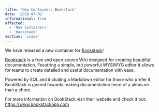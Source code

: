 ```yaml
---
title: 'New Container: Bookstack'
date: '2018-07-02'
informational: true
affected:
  - 'New Containers'
  - 'bookstack'
section: 'issue'
---
```

We have released a new container for [Bookstack](https://github.com/linuxserver/docker-bookstack)!

[Bookstack](https://github.com/BookStackApp/BookStack) is a free and open source Wiki designed for creating beautiful documentation. Feautring a simple, but powerful WYSIWYG editor it allows for teams to create detailed and useful documentation with ease.

Powered by SQL and including a Markdown editor for those who prefer it, BookStack is geared towards making documentation more of a pleasure than a chore.

For more information on BookStack visit their website and check it out: https://www.bookstackapp.com